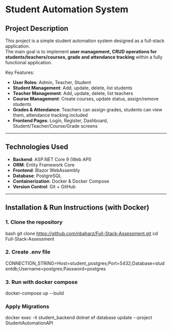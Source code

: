 # Student Automation System

## Project Description
This project is a simple student automation system designed as a full-stack application.  
The main goal is to implement **user management, CRUD operations for students/teachers/courses, grade and attendance tracking** within a fully functional application.  

Key Features:
- **User Roles**: Admin, Teacher, Student  
- **Student Management**: Add, update, delete, list students  
- **Teacher Management**: Add, update, delete, list teachers  
- **Course Management**: Create courses, update status, assign/remove students  
- **Grades & Attendance**: Teachers can assign grades, students can view them, attendance tracking included  
- **Frontend Pages**: Login, Register, Dashboard, Student/Teacher/Course/Grade screens  

---

## Technologies Used
- **Backend**: ASP.NET Core 9 (Web API)  
- **ORM**: Entity Framework Core  
- **Frontend**: Blazor WebAssembly  
- **Database**: PostgreSQL  
- **Containerization**: Docker & Docker Compose  
- **Version Control**: Git + GitHub  

---

## Installation & Run Instructions (with Docker)

### 1. Clone the repository
bash
git clone https://github.com/nbaharz/Full-Stack-Assessment.git
cd Full-Stack-Assessment

### 2. Create .env file
CONNECTION_STRING=Host=student_postgres;Port=5432;Database=studentdb;Username=postgres;Password=postgres

### 3. Run with docker compose
docker-compose up --build

### Apply Migrations
docker exec -it student_backend dotnet ef database update --project StudentAutomationAPI


